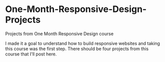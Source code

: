 # One-Month-Responsive-Design-Projects
Projects from One Month Responsive Design course

I made it a goal to understand how to build responsive websites and taking this course was the first step. 
There should be four projects from this course that I'll post here. 
